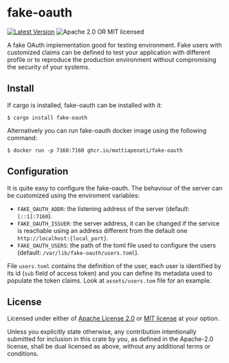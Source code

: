 # fake-oauth

[![Latest Version][crates-badge]][crates.io]
![Apache 2.0 OR MIT licensed][license-badge]

[crates.io]: https://crates.io/crates/fake-oauth
[crates-badge]: https://img.shields.io/crates/v/fake-oauth.svg
[license-badge]: https://img.shields.io/badge/license-Apache2.0%2FMIT-blue.svg

A fake OAuth implementation good for testing environment. Fake users with
customized claims can be defined to test your application with different
profile or to reproduce the production environment without compromising the
security of your systems.

## Install

If cargo is installed, fake-oauth can be installed with it:

```
$ cargo install fake-oauth
```

Alternatively you can run fake-oauth docker image using the following command:

```
$ docker run -p 7160:7160 ghcr.io/mattiapenati/fake-oauth
```

## Configuration

It is quite easy to configure the fake-oauth. The behaviour of the server can
be customized using the enviroment variables:

- `FAKE_OAUTH_ADDR`: the listening address of the server (default:
  `[::1]:7160`).
- `FAKE_OAUTH_ISSUER`: the server address, it can be changed if the service is
  reachable using an address different from the default one
  `http://localhost:{local_port}`.
- `FAKE_OAUTH_USERS`: the path of the toml file used to configure the users
  (default: `/var/lib/fake-oauth/users.toml`).

File `users.toml` contains the definition of the user, each user is identified
by its id (`sub` field of access token) and you can define its metadata used to
populate the token claims. Look at `assets/users.tom` file for an example.

## License

Licensed under either of [Apache License 2.0](LICENSE-APACHE) or [MIT
license](LICENSE-MIT) at your option.

Unless you explicitly state otherwise, any contribution intentionally submitted
for inclusion in this crate by you, as defined in the Apache-2.0 license, shall
be dual licensed as above, without any additional terms or conditions.

